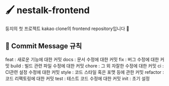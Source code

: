 # 🖌 nestalk-frontend

둥지의 첫 프로젝트 kakao clone의 frontend repository입니다 🥳

## 📝 Commit Message 규칙

feat : 새로운 기능에 대한 커밋
docs : 문서 수정에 대한 커밋
fix : 버그 수정에 대한 커밋
build : 빌드 관련 파일 수정에 대한 커밋
chore : 그 외 자잘한 수정에 대한 커밋
ci : CI관련 설정 수정에 대한 커밋
style : 코드 스타일 혹은 포맷 등에 관한 커밋
refactor : 코드 리팩토링에 대한 커밋
test : 테스트 코드 수정에 대한 커밋
init : 초기 설정
